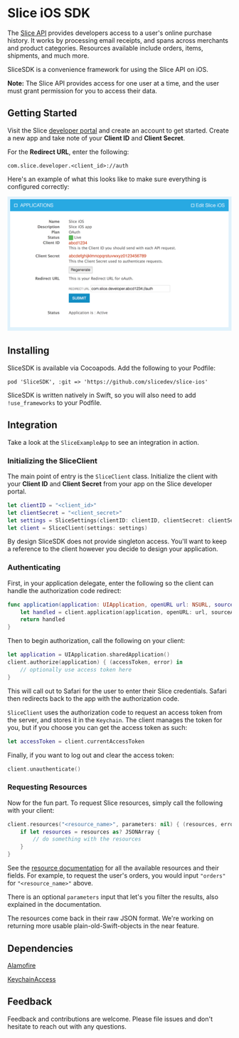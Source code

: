 # Slice iOS SDK

The [Slice API](https://developer.slice.com) provides developers access to a user's online purchase history. It works by processing email receipts, and spans across  merchants and product categories. Resources available include orders, items, shipments, and much more.

SliceSDK is a convenience framework for using the Slice API on iOS.

**Note:** The Slice API provides access for one user at a time, and the user must grant permission for you to access their data.


## Getting Started

Visit the Slice [developer portal](https://developer.slice.com) and create an account to get started. Create a new app and take note of your **Client ID** and **Client Secret**.

For the **Redirect URL**, enter the following:

```
com.slice.developer.<client_id>://auth
```

Here's an example of what this looks like to make sure everything is configured correctly:

![Alt text](/documentation/DeveloperPortalConfiguration.png?raw=true)

## Installing

SliceSDK is available via Cocoapods. Add the following to your Podfile:

```
pod 'SliceSDK', :git => 'https://github.com/slicedev/slice-ios'
```

SliceSDK is written natively in Swift, so you will also need to add `!use_frameworks` to your Podfile.


## Integration

Take a look at the `SliceExampleApp` to see an integration in action.

### Initializing the SliceClient

The main point of entry is the `SliceClient` class. Initialize the client with your **Client ID** and **Client Secret** from your app on the Slice developer portal.

```swift
let clientID = "<client_id>"
let clientSecret = "<client_secret>"
let settings = SliceSettings(clientID: clientID, clientSecret: clientSecret)
let client = SliceClient(settings: settings)
```

By design SliceSDK does not provide singleton access. You'll want to keep a reference to the client however you decide to design your application.

### Authenticating

First, in your application delegate, enter the following so the client can handle the authorization code redirect:

```swift
func application(application: UIApplication, openURL url: NSURL, sourceApplication: String?, annotation: AnyObject?) -> Bool {
    let handled = client.application(application, openURL: url, sourceApplication: sourceApplication, annotation: annotation)
    return handled
}
```

Then to begin authorization, call the following on your client:

```swift
let application = UIApplication.sharedApplication()
client.authorize(application) { (accessToken, error) in
    // optionally use access token here
}
```

This will call out to Safari for the user to enter their Slice credentials. Safari then redirects back to the app with the authorization code.

`SliceClient` uses the authorization code to request an access token from the server, and stores it in the `Keychain`. The client manages the token for you, but if you choose you can get the access token as such: 

```swift
let accessToken = client.currentAccessToken
```

Finally, if you want to log out and clear the access token:

```swift
client.unauthenticate()
```

### Requesting Resources

Now for the fun part. To request Slice resources, simply call the following with your client:

```swift
client.resources("<resource_name>", parameters: nil) { (resources, error) in
    if let resources = resources as? JSONArray {
        // do something with the resources
    }
}
```

See the [resource documentation](http://devdocs.slice.com/resources) for all the available resources and their fields. For example, to request the user's orders, you would input `"orders"` for `"<resource_name>"` above.

There is an optional `parameters` input that let's you filter the results, also explained in the documentation.

The resources come back in their raw JSON format. We're working on returning more usable plain-old-Swift-objects in the near feature.

## Dependencies

[Alamofire](https://github.com/Alamofire/Alamofire)

[KeychainAccess](https://github.com/kishikawakatsumi/KeychainAccess)

## Feedback

Feedback and contributions are welcome. Please file issues and don't hesitate to reach out with any questions.
